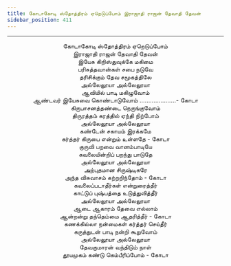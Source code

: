 ```yaml
---
title: கோடாகோடி ஸ்தோத்திரம் ஏறெடுப்போம் இராஜாதி ராஜன் தேவாதி தேவன்
sidebar_position: 411
---
```


---
<center>
கோடாகோடி ஸ்தோத்திரம் ஏறெடுப்போம்<br/>
இராஜாதி ராஜன் தேவாதி தேவன்<br/>
இயேசு கிறிஸ்துவுக்கே மகிமை<br/>
பரிசுத்தவான்கள் சபை நடுவே<br/>
தரிசிக்கும் தேவ சமூகத்திலே<br/>
அல்லேலூயா அல்லேலூயா<br/>
ஆவியில் பாடி மகிழுவோம்<br/>
ஆண்டவர் இயேசுவை கொண்டாடுவோம்    …………………- கோடா<br/>
கிருபாசனத்தண்டை நெருங்குவோம்<br/>
திருரத்தம் கரத்தில் ஏந்தி நிற்போம்<br/>
அல்லேலூயா அல்லேலூயா<br/>
கண்டேன் சகாயம் இரக்கமே<br/>
கர்த்தர் கிருபை என்றும் உள்ளதே           - கோடா<br/>
குருவி பறவை வானம்பாடியே<br/>
கவலையின்றிப் பறந்து பாடுதே<br/>
அல்லேலூயா அல்லேலூயா<br/>
அற்புதமான சிருஷ்டிகரே<br/>
அந்த விசுவாசம் கற்றறிந்தோம்               - கோடா<br/>
கவலைப்படாதீர்கள் என்றுரைத்தீர்<br/>
காட்டுப் புஷ்பத்தை உடுத்துவித்தீர்<br/>
அல்லேலூயா அல்லேலூயா<br/>
ஆடை ஆகாரம் தேவை எல்லாம்<br/>
ஆன்றன்று தந்தெம்மை ஆதரித்தீர்           - கோடா<br/>
கணக்கில்லா நன்மைகள் கர்த்தர் செய்தீர்<br/>
கருத்துடன் பாடி நன்றி கூறுவோம்<br/>
அல்லேலூயா அல்லேலூயா<br/>
தேவகுமாரன் வந்திடும் நாள்<br/>
தூயமுகம் கண்டு கெம்பீரிப்போம்           - கோடா
</center>